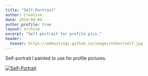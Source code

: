 ```yaml
---
title: "Self-Portrait"
author: Creative
date: 2019-04-04
author_profile: true
layout: archive
excerpt: "Self-portrait for profile pics."
header:
  teaser: https://emhastings.github.io/images/other/self.jpg
---
```


Self-portrait I painted to use for profile pictures.

[![Self-Portrait](https://emhastings.github.io/images/other/self-th.jpg)](https://emhastings.github.io/images/other/self.jpg)

